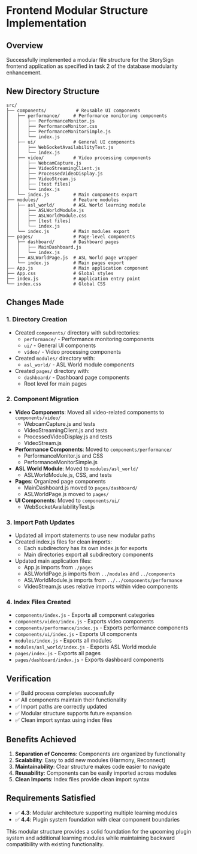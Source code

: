 # Frontend Modular Structure Implementation

## Overview

Successfully implemented a modular file structure for the StorySign frontend application as specified in task 2 of the database modularity enhancement.

## New Directory Structure

```
src/
├── components/           # Reusable UI components
│   ├── performance/     # Performance monitoring components
│   │   ├── PerformanceMonitor.js
│   │   ├── PerformanceMonitor.css
│   │   ├── PerformanceMonitorSimple.js
│   │   └── index.js
│   ├── ui/              # General UI components
│   │   ├── WebSocketAvailabilityTest.js
│   │   └── index.js
│   ├── video/           # Video processing components
│   │   ├── WebcamCapture.js
│   │   ├── VideoStreamingClient.js
│   │   ├── ProcessedVideoDisplay.js
│   │   ├── VideoStream.js
│   │   ├── [test files]
│   │   └── index.js
│   └── index.js         # Main components export
├── modules/             # Feature modules
│   ├── asl_world/       # ASL World learning module
│   │   ├── ASLWorldModule.js
│   │   ├── ASLWorldModule.css
│   │   ├── [test files]
│   │   └── index.js
│   └── index.js         # Main modules export
├── pages/               # Page-level components
│   ├── dashboard/       # Dashboard pages
│   │   ├── MainDashboard.js
│   │   └── index.js
│   ├── ASLWorldPage.js  # ASL World page wrapper
│   └── index.js         # Main pages export
├── App.js               # Main application component
├── App.css              # Global styles
├── index.js             # Application entry point
└── index.css            # Global CSS
```

## Changes Made

### 1. Directory Creation

- Created `components/` directory with subdirectories:
  - `performance/` - Performance monitoring components
  - `ui/` - General UI components
  - `video/` - Video processing components
- Created `modules/` directory with:
  - `asl_world/` - ASL World module components
- Created `pages/` directory with:
  - `dashboard/` - Dashboard page components
  - Root level for main pages

### 2. Component Migration

- **Video Components**: Moved all video-related components to `components/video/`
  - WebcamCapture.js and tests
  - VideoStreamingClient.js and tests
  - ProcessedVideoDisplay.js and tests
  - VideoStream.js
- **Performance Components**: Moved to `components/performance/`
  - PerformanceMonitor.js and CSS
  - PerformanceMonitorSimple.js
- **ASL World Module**: Moved to `modules/asl_world/`
  - ASLWorldModule.js, CSS, and tests
- **Pages**: Organized page components
  - MainDashboard.js moved to `pages/dashboard/`
  - ASLWorldPage.js moved to `pages/`
- **UI Components**: Moved to `components/ui/`
  - WebSocketAvailabilityTest.js

### 3. Import Path Updates

- Updated all import statements to use new modular paths
- Created index.js files for clean imports:
  - Each subdirectory has its own index.js for exports
  - Main directories export all subdirectory components
- Updated main application files:
  - App.js imports from `./pages`
  - ASLWorldPage.js imports from `../modules` and `../components`
  - ASLWorldModule.js imports from `../../components/performance`
  - VideoStream.js uses relative imports within video components

### 4. Index Files Created

- `components/index.js` - Exports all component categories
- `components/video/index.js` - Exports video components
- `components/performance/index.js` - Exports performance components
- `components/ui/index.js` - Exports UI components
- `modules/index.js` - Exports all modules
- `modules/asl_world/index.js` - Exports ASL World module
- `pages/index.js` - Exports all pages
- `pages/dashboard/index.js` - Exports dashboard components

## Verification

- ✅ Build process completes successfully
- ✅ All components maintain their functionality
- ✅ Import paths are correctly updated
- ✅ Modular structure supports future expansion
- ✅ Clean import syntax using index files

## Benefits Achieved

1. **Separation of Concerns**: Components are organized by functionality
2. **Scalability**: Easy to add new modules (Harmony, Reconnect)
3. **Maintainability**: Clear structure makes code easier to navigate
4. **Reusability**: Components can be easily imported across modules
5. **Clean Imports**: Index files provide clean import syntax

## Requirements Satisfied

- ✅ **4.3**: Modular architecture supporting multiple learning modules
- ✅ **4.4**: Plugin system foundation with clear component boundaries

This modular structure provides a solid foundation for the upcoming plugin system and additional learning modules while maintaining backward compatibility with existing functionality.
